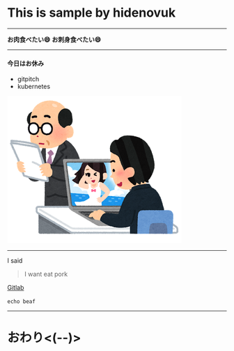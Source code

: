 # This is sample by hidenovuk

---


**お肉食べたい:smile:**
**お刺身食べたい:smile:**


---


#### 今日はお休み
* gitpitch
* kubernetes

![sabori](/images/business_sabori_pc.png)


---

I said 

> I want eat pork

[Gitlab](http://gitlab.com)


`echo beaf`

---


# おわり<(--)>